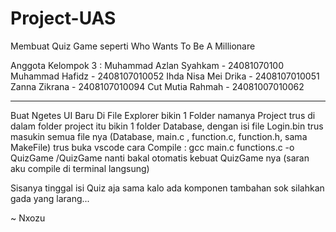 # Project-UAS 
Membuat Quiz Game seperti Who Wants To Be A Millionare

Anggota Kelompok 3 :
Muhammad Azlan Syahkam - 24081070100
Muhammad Hafidz - 2408107010052
Ihda Nisa Mei Drika - 2408107010051
Zanna Zikrana - 2408107010094
Cut Mutia Rahmah - 24081007010062


---------------------------------------------------------------------------------------------------------------------------------------------------------------------
Buat Ngetes UI Baru Di File Explorer 
bikin 1 Folder namanya Project
trus di dalam folder project itu bikin 1 folder Database, dengan isi file Login.bin 
trus masukin semua file nya (Database, main.c , function.c, function.h, sama MakeFile)
trus buka vscode
cara Compile : gcc main.c functions.c -o QuizGame
               /QuizGame
nanti bakal otomatis kebuat QuizGame nya
(saran aku compile di terminal langsung)

Sisanya tinggal isi Quiz aja 
sama kalo ada komponen tambahan sok silahkan 
gada yang larang...

~ Nxozu
